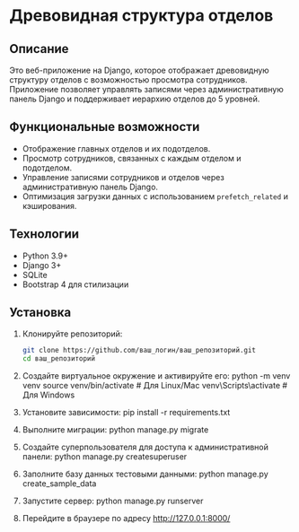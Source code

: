 # Древовидная структура отделов

## Описание

Это веб-приложение на Django, которое отображает древовидную структуру отделов с возможностью просмотра сотрудников. Приложение позволяет управлять записями через административную панель Django и поддерживает иерархию отделов до 5 уровней.

## Функциональные возможности

- Отображение главных отделов и их подотделов.
- Просмотр сотрудников, связанных с каждым отделом и подотделом.
- Управление записями сотрудников и отделов через административную панель Django.
- Оптимизация загрузки данных с использованием `prefetch_related` и кэширования.

## Технологии

- Python 3.9+
- Django 3+
- SQLite
- Bootstrap 4 для стилизации

## Установка

1. Клонируйте репозиторий:

   ```bash
   git clone https://github.com/ваш_логин/ваш_репозиторий.git
   cd ваш_репозиторий

2. Создайте виртуальное окружение и активируйте его:
   python -m venv venv
   source venv/bin/activate  # Для Linux/Mac
   venv\Scripts\activate  # Для Windows

3. Установите зависимости:
   pip install -r requirements.txt

4. Выполните миграции:
   python manage.py migrate

5. Создайте суперпользователя для доступа к административной панели:
   python manage.py createsuperuser

6. Заполните базу данных тестовыми данными:
   python manage.py create_sample_data

7. Запустите сервер:
   python manage.py runserver
   
8. Перейдите в браузере по адресу http://127.0.0.1:8000/

